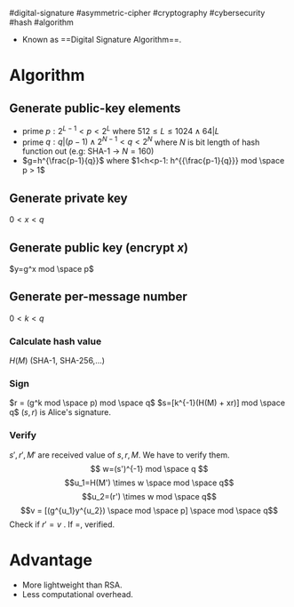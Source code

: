 #digital-signature #asymmetric-cipher  #cryptography #cybersecurity #hash #algorithm 

- Known as ==Digital Signature Algorithm==.
# Algorithm
## Generate public-key elements
- prime $p: 2^{L-1} < p < 2^L$ where $512 \leq L \leq 1024 \land 64|L$ 
- prime $q: q|(p-1) \land 2^{N-1} < q < 2^N$ where $N$ is bit length of hash function out (e.g: SHA-1 -> $N=160$) 
- $g=h^{\frac{p-1}{q}}$ where $1<h<p-1: h^{{\frac{p-1}{q}}} mod \space p > 1$ 
## Generate private key
$0 < x < q$ 
## Generate public key (encrypt $x$)
$y=g^x mod \space p$
## Generate per-message number
$0 < k < q$ 

### Calculate hash value
$H(M)$ (SHA-1, SHA-256,...)
### Sign
$r = (g^k mod \space p) mod \space q$ 
$s=[k^{-1}(H(M) + xr)] mod \space q$ 
$(s,r)$ is Alice's signature.

### Verify
$s', r', M'$ are received value of $s,r,M$. We have to verify them.
$$
w=(s')^{-1} mod \space q
$$
$$u_1=H(M') \times w \space mod \space q$$
$$u_2=(r') \times w mod \space q$$
$$v = [(g^{u_1}y^{u_2}) \space mod \space p] \space mod \space q$$  Check if $r'=v$ . If $=$, verified.

# Advantage 
- More lightweight than RSA.
- Less computational overhead.